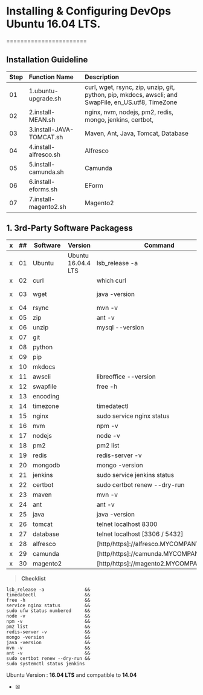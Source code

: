 # Installing & Configuring DevOps Ubuntu 16.04 LTS.
=======================

## Installation Guideline

| Step | Function Name        		 | Description      |
| :--- |:-------------------- 		 | :--------------- |
| 01   | 1.ubuntu-upgrade.sh  		 | curl, wget, rsync, zip, unzip, git, python, pip, mkdocs, awscli; and SwapFile, en_US.utf8, TimeZone |
| 02   | 2.install-MEAN.sh    		 | nginx, nvm, nodejs, pm2, redis, mongo, jenkins, certbot,  |
| 03   | 3.install-JAVA-TOMCAT.sh    | Maven, Ant, Java, Tomcat, Database
| 04   | 4.install-alfresco.sh       | Alfresco
| 05   | 5.install-camunda.sh        | Camunda
| 06   | 6.install-eforms.sh         | EForm
| 07   | 7.install-magento2.sh       | Magento2


## 1. 3rd-Party Software Packagess

| x | ## | Software     		| Version            | Command              | PATH                |
| - | -- | ------------ 		| ------------------ | -------------------- | ------------------- |
| x | 01 | Ubuntu       		| Ubuntu 16.04.4 LTS | lsb_release -a       |                     |
| x | 02 | curl        		    |                    | which curl           |                     |
| x | 03 | wget           		|           | java -version        | /etc/java-8-oracle/ |
| x | 04 | rsync        		|               | mvn -v               | /usr/share/maven    |
| x | 05 | zip          		|               | ant -v               | /usr/share/ant      |
| x | 06 | unzip      		    |      | mysql --version      |  |
| x | 07 | git       		    |              |         			 	      |                     |
| x | 08 | python          		|                    |                      |                     |
| x | 09 | pip                  |                    |                      |                     |
| x | 10 | mkdocs               |                    |                      |                     |
| x | 11 | awscli  		        |             | libreoffice --version|                     |
| x | 12 | swapfile  		    |             | 	free -h					          |                     |
| x | 13 | encoding  		    |         		   | 			                |                     |
| x | 14 | timezone             |       			     |       timedatectl      			    |             |
| x | 15 | nginx                |       			 | sudo service nginx status           	|                     |
| x | 16 | nvm                  |       			 | npm -v           		|                     |
| x | 17 | nodejs               |       	       | node -v      |                     |
| x | 18 | pm2                  |       			 | pm2 list       |                     |
| x | 19 | redis       		    |              |   redis-server -v 			 	      |                     |
| x | 20 | mongodb         		|                    |  mongo -version                 |                     |
| x | 21 | jenkins              |                    |  sudo service jenkins status                    |                     |
| x | 22 | certbot              |                    |  sudo certbot renew --dry-run                    |                     |
| x | 23 | maven  		        |             | mvn -v|                     |
| x | 24 | ant  		        |             | 	ant -v					          |                     |
| x | 25 | java  		        |         		   | 	java -version		                |                     |
| x | 26 | tomcat               |       			     |   telnet localhost 8300          			    |                     |
| x | 27 | database             |       			 | telnet localhost [3306 / 5432]           	|                     |
| x | 28 | alfresco             |       			 | [http/https]://alfresco.MYCOMPANY.COM            		|                     |
| x | 29 | camunda              |       	       | [http/https]://camunda.MYCOMPANY.COM      |                     |
| x | 30 | magento2             |       			 | [http/https]://magento2.MYCOMPANY.COM       |                     |

> **Checklist**

```
lsb_release -a               &&
timedatectl                  &&
free -h                      &&
service nginx status         &&
sudo ufw status numbered     &&
node -v                      &&
npm -v                       &&
pm2 list                     &&
redis-server -v              &&
mongo -version               &&
java -version                &&
mvn -v                       &&
ant -v                       &&
sudo certbot renew --dry-run &&
sudo systemctl status jenkins 
```

Ubuntu Version :  **16.04 LTS** and compatible to **14.04**

- [x] 